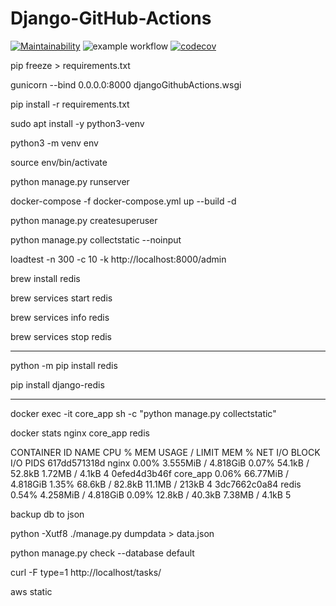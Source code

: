 # Django-GitHub-Actions
[![Maintainability](https://api.codeclimate.com/v1/badges/082afdb7c760e31af821/maintainability)](https://codeclimate.com/github/DimaSerbenyuk/Django-GitHub-Actions/maintainability) ![example workflow](https://github.com/DimaSerbenyuk/Django-GitHub-Actions/actions/workflows/django.yml/badge.svg) [![codecov](https://codecov.io/gh/DimaSerbenyuk/Django-GitHub-Actions/branch/main/graph/badge.svg?token=A6EX0QJX7D)](https://codecov.io/gh/DimaSerbenyuk/Django-GitHub-Actions)

pip freeze > requirements.txt

gunicorn --bind 0.0.0.0:8000 djangoGithubActions.wsgi


pip install -r requirements.txt


sudo apt install -y python3-venv

python3 -m venv env

source env/bin/activate

python manage.py runserver

docker-compose -f docker-compose.yml up --build -d

python manage.py createsuperuser

python manage.py collectstatic --noinput

loadtest -n 300 -c 10  -k  http://localhost:8000/admin

brew install redis

brew services start redis

brew services info redis

brew services stop redis

------

python -m pip install redis

pip install django-redis

----

docker exec -it core_app sh -c "python manage.py collectstatic"

docker stats nginx core_app redis

CONTAINER ID   NAME       CPU %     MEM USAGE / LIMIT     MEM %     NET I/O           BLOCK I/O        PIDS
617dd571318d   nginx      0.00%     3.555MiB / 4.818GiB   0.07%     54.1kB / 52.8kB   1.72MB / 4.1kB   4
0efed4d3b46f   core_app   0.06%     66.77MiB / 4.818GiB   1.35%     68.6kB / 82.8kB   11.1MB / 213kB   4
3dc7662c0a84   redis      0.54%     4.258MiB / 4.818GiB   0.09%     12.8kB / 40.3kB   7.38MB / 4.1kB   5


backup db to json 

python -Xutf8 ./manage.py dumpdata > data.json

python manage.py check --database default

curl -F type=1 http://localhost/tasks/

aws static
